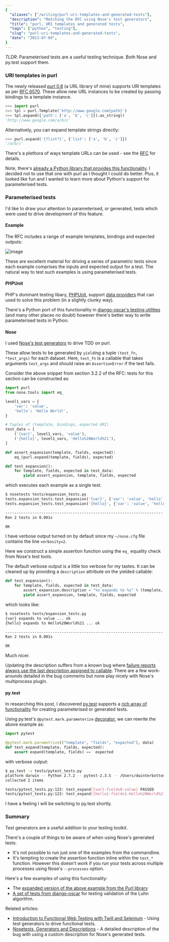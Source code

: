 ```yaml
---
{
  "aliases": ["/writing/purl-uri-templates-and-generated-tests"],
  "description": "Matching the RFC using Nose's test generators",
  "title": "purl, URI templates and generated tests",
  "tags": ["python", "testing"],
  "slug": "purl-uri-templates-and-generated-tests",
  "date": "2013-07-09",
}
---
```


_TLDR_: Parameterised tests are a useful testing technique. Both Nose and
py.test support them.

### URI templates in purl

The newly released [purl 0.8](https://github.com/codeinthehole/purl) (a URL
library of mine) supports URI templates as per
[RFC 6570](http://tools.ietf.org/html/rfc6570). These allow new URL instances to
be created by passing bindings to a template instance.

```python
>>> import purl
>>> tpl = purl.Template('http://www.google.com{path}')
>>> tpl.expand({'path': ['a', 'b', 'c']}).as_string()
'http://www.google.com/a/b/c'
```

Alternatively, you can expand template strings directly:

```python
>>> purl.expand('{?list*}', {'list': ['a', 'b', 'c']})
'/a/b/c'
```

There's a plethora of ways template URLs can be used - see the
[RFC](http://tools.ietf.org/html/rfc6570) for details.

<div class="admonition warning">
    Note, there's
    <a href="https://github.com/uri-templates/uritemplate-py">already a Python library that provides this functionality</a>. I
    decided not to use that one with purl as I thought I could do better.
    Plus, it looked like fun and I wanted to learn more about Python's
    support for parameterised tests.

</div>

### Parameterised tests

I'd like to draw your attention to parameterised, or generated, tests which were
used to drive development of this feature.

#### Example

The RFC includes a range of example templates, bindings and expected outputs:

![image](/images/screenshots/rfc6570.png)

These are excellent material for driving a series of parametric tests since each
example comprises the inputs and expected output for a test. The natural way to
test such examples is using parameterised tests.

#### PHPUnit

PHP's dominant testing libary,
[PHPUnit](http://phpunit.de/manual/current/en/index.html), support
[data providers](http://phpunit.de/manual/current/en/writing-tests-for-phpunit.html#writing-tests-for-phpunit.data-providers)
that can used to solve this problem (in a slightly clunky way).

There's a Python port of this functionality in
[django-oscar's testing utilities](https://github.com/tangentlabs/django-oscar/blob/master/oscar/test/decorators.py#L4-L27)
(and many other places no doubt) however there's better way to write
parameterised tests in Python.

#### Nose

I used
[Nose's test generators](http://nose.readthedocs.org/en/latest/writing_tests.html#test-generators)
to drive TDD on purl.

These allow tests to be generated by `yield`ing a tuple `(test_fn, *test_args)`
for each dataset. Here, `test_fn` is a callable that takes arguments `test_args`
and should raise an `AssertionError` if the test fails.

Consider the above snippet from section 3.2.2 of the RFC: tests for this section
can be constructed as:

```python
import purl
from nose.tools import eq_

level1_vars = {
    'var': 'value',
    'hello': 'Hello World!',
}

# Tuples of (template, bindings, expected URI)
test_data = [
    ('{var}', level1_vars, 'value'),
    ('{hello}', level1_vars, 'Hello%20World%21'),
]

def assert_expansion(template, fields, expected):
    eq_(purl.expand(template, fields), expected)

def test_expansion():
    for template, fields, expected in test_data:
        yield assert_expansion, template, fields, expected
```

which executes each example as a single test:

```bash
$ nosetests tests/expansion_tests.py
tests.expansion_tests.test_expansion('{var}', {'var': 'value', 'hello': 'Hello World!'}, 'value') ... ok
tests.expansion_tests.test_expansion('{hello}', {'var': 'value', 'hello': 'Hello World!'}, 'Hello%20World%21') ... ok

----------------------------------------------------------------------
Ran 2 tests in 0.001s

OK
```

<div class="admonition note">
    I have verbose output turned on by default since my <code>~/nose.cfg</code> file
    contains the line <code>verbosity=2</code>.
</div>

Here we construct a simple assertion function using the `eq_` equality check
from Nose's test tools.

The default verbose output is a little too verbose for my tastes. It can be
cleaned up by providing a `description` attribute on the yielded callable:

```python
def test_expansion():
    for template, fields, expected in test_data:
        assert_expansion.description = "%s expands to %s" % (template, expected)
        yield assert_expansion, template, fields, expected
```

which looks like:

```bash
$ nosetests tests/expansion_tests.py
{var} expands to value ... ok
{hello} expands to Hello%20World%21 ... ok

----------------------------------------------------------------------
Ran 2 tests in 0.001s

OK
```

Much nicer.

<div class="admonition warning">
    Updating the description suffers from a known bug where
    <a href="https://code.google.com/p/python-nose/issues/detail?id=244">failure reports always use the last description assigned to callable</a>.
    There are a few work-arounds detailed in the bug comments but none play
    nicely with Nose's multiprocess plugin.
</div>

#### py.test

In researching this post, I discovered [py.test](http://pytest.org/latest/)
supports a
[rich array of functionality](http://pytest.org/latest/example/parametrize.html)
for creating parameterised or generated tests.

Using py.test's `@pytest.mark.parameterize`
[decorator](http://pytest.org/latest/parametrize.html#pytest-mark-parametrize),
we can rewrite the above example as:

```python
import pytest

@pytest.mark.parametrize(("template", "fields", "expected"), data)
def test_expand(template, fields, expected):
    assert expand(template, fields) ==  expected
```

with verbose output:

```bash
$ py.test -v tests/pytest_tests.py
platform darwin -- Python 2.7.2 -- pytest-2.3.5 -- /Users/dwinterbottom/.virtualenvs/purl/bin/python
collected 2 items

tests/pytest_tests.py:123: test_expand[{var}-fields0-value] PASSED
tests/pytest_tests.py:123: test_expand[{hello}-fields1-Hello%20World%21] PASSED
```

I have a feeling I will be switching to py.test shortly.

### Summary

Test generators are a useful addition to your testing toolkit.

There's a couple of things to be aware of when using Nose's generated tests:

- It's not possible to run just one of the examples from the commandline.
- It's tempting to create the assertion function inline within the `test_*`
  function. However this doesn't work if you run your tests across multiple
  processes using Nose's `--processes` option.

Here's a few examples of using this functionality:

- The
  [expanded version of the above example from the Purl library](https://github.com/codeinthehole/purl/blob/master/tests/expansion_tests.py)
- [A set of tests from django-oscar](https://github.com/tangentlabs/django-oscar/blob/master/tests/unit/payment/bankcard_tests.py#L26-52)
  for testing validation of the Luhn algorithm.

Related articles:

- [Introduction to Functional Web Testing with Twill and Selenium](http://swordstyle.com/func_test_tutorial/part_one/extra_generative_tests.html) -
  Using test generators to drive functional tests.
- [Nosetests, Generators and Descriptions](http://achinghead.com/nosetests-generators-descriptions.html) -
  A detailed description of the bug with using a custom description for Nose's
  generated tests.
